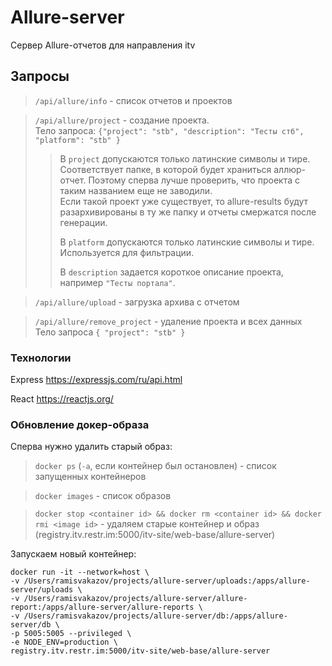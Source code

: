 # Allure-server

Сервер Allure-отчетов для направления itv

## Запросы
>`/api/allure/info` - список отчетов и проектов

>`/api/allure/project` - создание проекта. \
>Тело запроса: `{"project": "stb", "description": "Тесты стб", "platform": "stb" }`
>
>>В `project` допускаются только латинские символы и тире. Соответствует папке, в которой будет храниться аллюр-отчет. Поэтому сперва лучше проверить, что проекта с таким названием еще не заводили.  \
>>Если такой проект уже существует, то allure-results будут разархивированы в ту же папку и отчеты смержатся после генерации.
>>
>>В `platform` допускаются только латинские символы и тире. Используется для фильтрации. 
>>
>>В `description` задается короткое описание проекта, например `"Тесты портала"`.

>`/api/allure/upload` - загрузка архива с отчетом

>`/api/allure/remove_project` - удаление проекта и всех данных \
>Тело запроса `{ "project": "stb" }`

### Технологии

Express https://expressjs.com/ru/api.html

React https://reactjs.org/

### Обновление докер-образа

Сперва нужно удалить старый образ: 

>`docker ps` (`-a`, если контейнер был остановлен) - список запущенных контейнеров

>`docker images` - список образов

>`docker stop <container id> && docker rm <container id> && docker rmi <image id>` - удаляем старые контейнер и образ (registry.itv.restr.im:5000/itv-site/web-base/allure-server)

Запускаем новый контейнер:
```
docker run -it --network=host \
-v /Users/ramisvakazov/projects/allure-server/uploads:/apps/allure-server/uploads \
-v /Users/ramisvakazov/projects/allure-server/allure-report:/apps/allure-server/allure-reports \
-v /Users/ramisvakazov/projects/allure-server/db:/apps/allure-server/db \
-p 5005:5005 --privileged \
-e NODE_ENV=production \
registry.itv.restr.im:5000/itv-site/web-base/allure-server
```